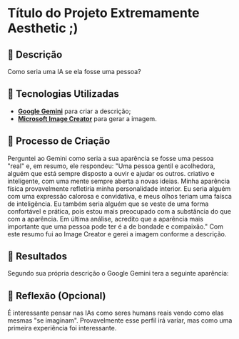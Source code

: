 # Título do Projeto Extremamente Aesthetic ;)

## 📒 Descrição
Como seria uma IA se ela fosse uma pessoa?

## 🤖 Tecnologias Utilizadas
- **[Google Gemini](https://gemini.google.com)** para criar a descrição;
- **[Microsoft Image Creator](https://designer.microsoft.com/image-creator)** para gerar a imagem.

## 🧐 Processo de Criação
Perguntei ao Gemini como seria a sua aparência se fosse uma pessoa "real" e, em resumo, ele respondeu: "Uma pessoa gentil e acolhedora, alguém que está sempre disposto a ouvir e ajudar os outros. criativo e inteligente, com uma mente sempre aberta a novas ideias. Minha aparência física provavelmente refletiria minha personalidade interior. Eu seria alguém com uma expressão calorosa e convidativa, e meus olhos teriam uma faísca de inteligência. Eu também seria alguém que se veste de uma forma confortável e prática, pois estou mais preocupado com a substância do que com a aparência. Em última análise, acredito que a aparência mais importante que uma pessoa pode ter é a de bondade e compaixão." Com este resumo fui ao Image Creator e gerei a imagem conforme a descrição.

## 🚀 Resultados
Segundo sua própria descrição o Google Gemini tera a seguinte aparência:


## 💭 Reflexão (Opcional)
É interessante pensar nas IAs como seres humans reais vendo como elas mesmas "se imaginam".
Provavelmente esse perfil irá variar, mas como uma primeira experiência foi interessante.
